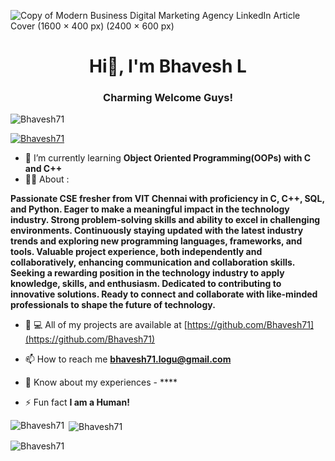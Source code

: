![Copy of Modern Business Digital Marketing Agency LinkedIn Article Cover (1600 × 400 px) (2400 × 600 px)](https://user-images.githubusercontent.com/77270386/205562511-3977c28d-e16c-42bb-98fa-c79d5e742982.png)



<h1 align="center">Hi👋, I'm Bhavesh L</h1>
<h3 align="center">Charming Welcome Guys!</h3>
<p align="left"> <img src="https://komarev.com/ghpvc/?username=coderatul&label=Profile%20views&color=0e75b6&style=flat"alt="Bhavesh71"/></p>
<p align="left"> <a href="https://github.com/ryo-ma/github-profile-trophy"><img src="https://github-profile-trophy.vercel.app/?username=Bhavesh71"alt="Bhavesh71" /></a> </p>


- 🌱 I’m currently learning **Object Oriented Programming(OOPs) with C and C++**
- 🧔‍♂️ About :

**Passionate CSE fresher from VIT Chennai with proficiency in C, C++, SQL, and Python. Eager to make a meaningful impact in the technology industry. Strong problem-solving skills and ability to excel in challenging environments. Continuously staying updated with the latest industry trends and exploring new programming languages, frameworks, and tools. Valuable project experience, both independently and collaboratively, enhancing communication and collaboration skills. Seeking a rewarding position in the technology industry to apply knowledge, skills, and enthusiasm. Dedicated to contributing to innovative solutions. Ready to connect and collaborate with like-minded professionals to shape the future of technology.**




- 👨 ‍💻 All of my projects are available at [https://github.com/Bhavesh71](https://github.com/Bhavesh71)

- 📫 How to reach me **bhavesh71.logu@gmail.com**
- 📄 Know about my experiences - ****
- ⚡ Fun fact **I am a Human!**
<p><img align="left" src="https://github-readme-stats.vercel.app/api/top-langs?username=Bhavesh71&show_icons=true&locale=en&layout=compact" alt="Bhavesh71"/></p>
<p>&nbsp;<img align="center" src="https://github-readme-stats.vercel.app/api?username=Bhavesh71&show_icons=true&locale=en"alt="Bhavesh71"/></p>
<p><img align="center" src="https://github-readme-streak-stats.herokuapp.com/?user=Bhavesh71&" alt="Bhavesh71"/></p
